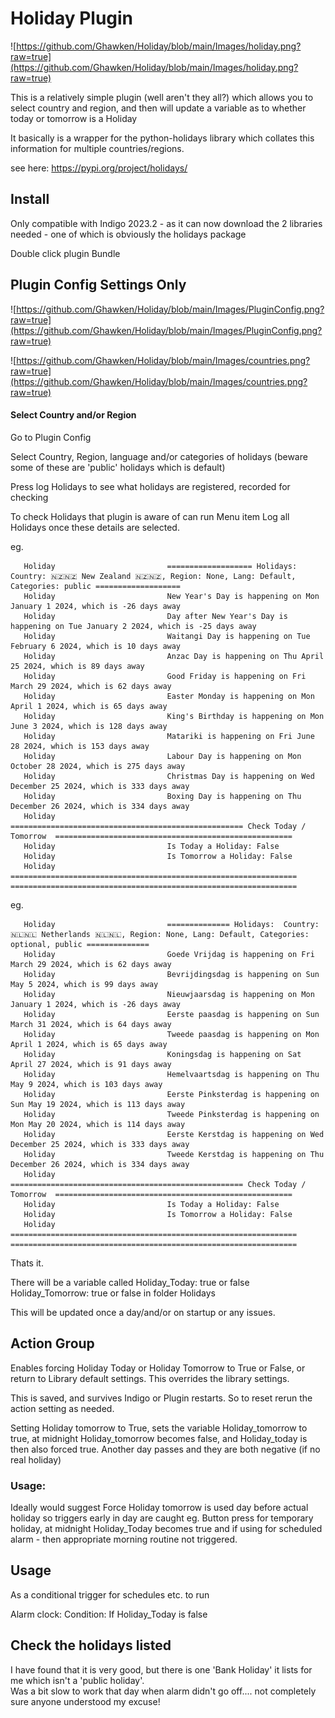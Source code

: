 # Holiday Plugin

![https://github.com/Ghawken/Holiday/blob/main/Images/holiday.png?raw=true](https://github.com/Ghawken/Holiday/blob/main/Images/holiday.png?raw=true)

This is a relatively simple plugin (well aren't they all?) which allows you to select country and region, and then will update a variable as to whether today or tomorrow is a Holiday

It basically is a wrapper for the python-holidays library which collates this information for multiple countries/regions.

see here:
https://pypi.org/project/holidays/

## Install

Only compatible with Indigo 2023.2 - as it can now download the 2 libraries needed - one of which is obviously the holidays package

Double click plugin Bundle

## Plugin Config Settings Only

![https://github.com/Ghawken/Holiday/blob/main/Images/PluginConfig.png?raw=true](https://github.com/Ghawken/Holiday/blob/main/Images/PluginConfig.png?raw=true)

![https://github.com/Ghawken/Holiday/blob/main/Images/countries.png?raw=true](https://github.com/Ghawken/Holiday/blob/main/Images/countries.png?raw=true)

#### Select Country and/or Region

Go to Plugin Config

Select Country, Region, language and/or categories of holidays (beware some of these are 'public' holidays which is default)

Press log Holidays to see what holidays are registered, recorded for checking

To check Holidays that plugin is aware of can run Menu item
Log all Holidays once these details are selected.

eg.
``` 
   Holiday                         =================== Holidays:  Country: 🇳🇿🇳🇿 New Zealand 🇳🇿🇳🇿, Region: None, Lang: Default, Categories: public ===================
   Holiday                         New Year's Day is happening on Mon January 1 2024, which is -26 days away
   Holiday                         Day after New Year's Day is happening on Tue January 2 2024, which is -25 days away
   Holiday                         Waitangi Day is happening on Tue February 6 2024, which is 10 days away
   Holiday                         Anzac Day is happening on Thu April 25 2024, which is 89 days away
   Holiday                         Good Friday is happening on Fri March 29 2024, which is 62 days away
   Holiday                         Easter Monday is happening on Mon April 1 2024, which is 65 days away
   Holiday                         King's Birthday is happening on Mon June 3 2024, which is 128 days away
   Holiday                         Matariki is happening on Fri June 28 2024, which is 153 days away
   Holiday                         Labour Day is happening on Mon October 28 2024, which is 275 days away
   Holiday                         Christmas Day is happening on Wed December 25 2024, which is 333 days away
   Holiday                         Boxing Day is happening on Thu December 26 2024, which is 334 days away
   Holiday                         ==================================================== Check Today / Tomorrow  =====================================================
   Holiday                         Is Today a Holiday: False
   Holiday                         Is Tomorrow a Holiday: False
   Holiday                         ================================================================  ================================================================
```
eg.
```
   Holiday                         ============== Holidays:  Country: 🇳🇱🇳🇱 Netherlands 🇳🇱🇳🇱, Region: None, Lang: Default, Categories: optional, public ==============
   Holiday                         Goede Vrijdag is happening on Fri March 29 2024, which is 62 days away
   Holiday                         Bevrijdingsdag is happening on Sun May 5 2024, which is 99 days away
   Holiday                         Nieuwjaarsdag is happening on Mon January 1 2024, which is -26 days away
   Holiday                         Eerste paasdag is happening on Sun March 31 2024, which is 64 days away
   Holiday                         Tweede paasdag is happening on Mon April 1 2024, which is 65 days away
   Holiday                         Koningsdag is happening on Sat April 27 2024, which is 91 days away
   Holiday                         Hemelvaartsdag is happening on Thu May 9 2024, which is 103 days away
   Holiday                         Eerste Pinksterdag is happening on Sun May 19 2024, which is 113 days away
   Holiday                         Tweede Pinksterdag is happening on Mon May 20 2024, which is 114 days away
   Holiday                         Eerste Kerstdag is happening on Wed December 25 2024, which is 333 days away
   Holiday                         Tweede Kerstdag is happening on Thu December 26 2024, which is 334 days away
   Holiday                         ==================================================== Check Today / Tomorrow  =====================================================
   Holiday                         Is Today a Holiday: False
   Holiday                         Is Tomorrow a Holiday: False
   Holiday                         ================================================================  ================================================================
```

Thats it.

There will be a variable called
Holiday_Today:  true or false
Holiday_Tomorrow: true or false
in folder Holidays

This will be updated once a day/and/or on startup or any issues.

## Action Group

Enables forcing Holiday Today or Holiday Tomorrow to True or False, or return to Library default settings.  This overrides the library settings.

This is saved, and survives Indigo or Plugin restarts.  So to reset rerun the action setting as needed.

Setting Holiday tomorrow to True, sets the variable Holiday_tomorrow to true, at midnight Holiday_tomorrow becomes false, and Holiday_today is then 
also forced true.  Another day passes and they are both negative (if no real holiday)

### Usage:
Ideally would suggest Force Holiday tomorrow is used day before actual holiday so triggers early in day are caught
eg.
Button press for temporary holiday, at midnight Holiday_Today becomes true and if using for scheduled alarm - then appropriate morning routine not triggered.




## Usage

As a conditional trigger for schedules etc. to run

Alarm clock:
Condition:
If Holiday_Today is false


## Check the holidays listed

I have found that it is very good, but there is one 'Bank Holiday' it lists for me which isn't a 'public holiday'.  
Was a bit slow to work that day when alarm didn't go off.... not completely sure anyone understood my excuse!